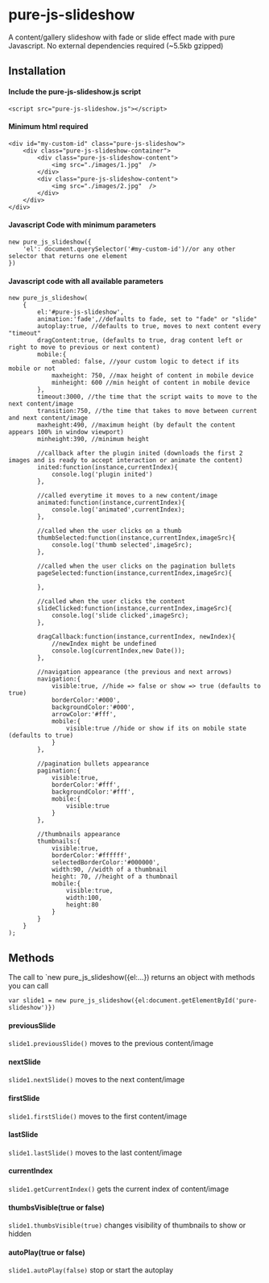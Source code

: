 # pure-js-slideshow
A content/gallery slideshow with fade or slide effect made with pure Javascript.
No external dependencies required (~5.5kb gzipped)

## Installation
#### Include the pure-js-slideshow.js script 

`<script src="pure-js-slideshow.js"></script>`

#### Minimum html required
```
<div id="my-custom-id" class="pure-js-slideshow">
	<div class="pure-js-slideshow-container">
		<div class="pure-js-slideshow-content">
            <img src="./images/1.jpg"  />
        </div>
        <div class="pure-js-slideshow-content">
            <img src="./images/2.jpg"  />
        </div>
	</div>
</div>
```

#### Javascript Code with  minimum parameters

```
new pure_js_slideshow({
    'el': document.querySelector('#my-custom-id')//or any other selector that returns one element
})
```

#### Javascript code with all available parameters

```
new pure_js_slideshow(
    {
        el:'#pure-js-slideshow',
        animation:'fade',//defaults to fade, set to "fade" or "slide"
        autoplay:true, //defaults to true, moves to next content every "timeout"
        dragContent:true, (defaults to true, drag content left or right to move to previous or next content)
        mobile:{
            enabled: false, //your custom logic to detect if its mobile or not 
            maxheight: 750, //max height of content in mobile device
            minheight: 600 //min height of content in mobile device
        },
        timeout:3000, //the time that the script waits to move to the next content/image
        transition:750, //the time that takes to move between current and next content/image
        maxheight:490, //maximum height (by default the content appears 100% in window viewport)
        minheight:390, //minimum height 
        
        //callback after the plugin inited (downloads the first 2 images and is ready to accept interaction or animate the content)
        inited:function(instance,currentIndex){
            console.log('plugin inited')
        },

        //called everytime it moves to a new content/image
        animated:function(instance,currentIndex){
            console.log('animated',currentIndex);
        },

        //called when the user clicks on a thumb
        thumbSelected:function(instance,currentIndex,imageSrc){
            console.log('thumb selected',imageSrc);
        },

        //called when the user clicks on the pagination bullets
        pageSelected:function(instance,currentIndex,imageSrc){

        },

        //called when the user clicks the content
        slideClicked:function(instance,currentIndex,imageSrc){
            console.log('slide clicked',imageSrc);
        },

        dragCallback:function(instance,currentIndex, newIndex){
            //newIndex might be undefined
            console.log(currentIndex,new Date());
        },

        //navigation appearance (the previous and next arrows)
        navigation:{
            visible:true, //hide => false or show => true (defaults to true)
            borderColor:'#000',
            backgroundColor:'#000',
            arrowColor:'#fff',
            mobile:{
                visible:true //hide or show if its on mobile state (defaults to true)
            }
        },

        //pagination bullets appearance
        pagination:{
            visible:true,
            borderColor:'#fff',
            backgroundColor:'#fff',
            mobile:{
                visible:true
            }
        },

        //thumbnails appearance
        thumbnails:{
            visible:true,
            borderColor:'#ffffff',
            selectedBorderColor:'#000000',
            width:90, //width of a thumbnail
            height: 70, //height of a thumbnail
            mobile:{
                visible:true,
                width:100,
                height:80
            }
        }
    }
);
```

## Methods

The call to `new pure_js_slideshow({el:...}) returns an object with methods you can call

`var slide1 = new pure_js_slideshow({el:document.getElementById('pure-slideshow')})`

#### previousSlide
`slide1.previousSlide()`
moves to the previous content/image

#### nextSlide
`slide1.nextSlide()`
moves to the next content/image

#### firstSlide
`slide1.firstSlide()`
moves to the first content/image

#### lastSlide
`slide1.lastSlide()`
moves to the last content/image

#### currentIndex
`slide1.getCurrentIndex()`
gets the current index of content/image

#### thumbsVisible(true or false)
`slide1.thumbsVisible(true)`
changes visibility of thumbnails to show or hidden

#### autoPlay(true or false)
`slide1.autoPlay(false)`
stop or start the autoplay